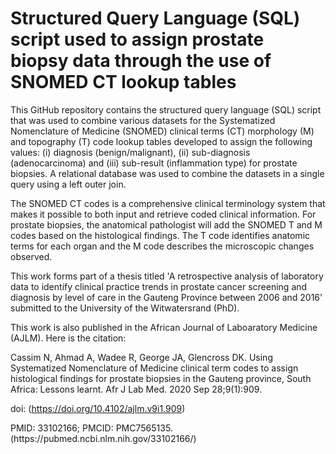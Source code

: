 <h1>Structured Query Language (SQL) script used to assign prostate biopsy data through the use of SNOMED CT lookup tables</h1>

<p>This GitHub repository contains the structured query language (SQL) script that was used to combine various datasets for the Systematized Nomenclature of Medicine (SNOMED) clinical terms (CT) morphology (M) and topography (T) code lookup tables developed to assign the following values: (i) diagnosis (benign/malignant), (ii) sub-diagnosis (adenocarcinoma) and (iii) sub-result (inflammation type) for prostate biopsies. A relational database was used to combine the datasets in a single query using a left outer join.</p>

<p>The SNOMED CT codes is a comprehensive clinical terminology system that makes it possible to both input and retrieve coded clinical information. For prostate biopsies, the anatomical pathologist will add the SNOMED T and M codes based on the histological findings. The T code identifies anatomic terms for each organ and the M code describes the microscopic changes observed.</p> 

<p>This work forms part of a thesis titled 'A retrospective analysis of laboratory data to identify clinical practice trends in prostate cancer screening and diagnosis by level of care in the Gauteng Province between 2006 and 2016' submitted to the University of the Witwatersrand (PhD).</p>

<p>This work is also published in the African Journal of Laboaratory Medicine (AJLM). 
Here is the citation:</p>
Cassim N, Ahmad A, Wadee R, George JA, Glencross DK. Using Systematized Nomenclature of Medicine clinical term codes to assign histological findings for prostate biopsies in the Gauteng province, South Africa: Lessons learnt. Afr J Lab Med. 2020 Sep 28;9(1):909.</p> 

doi: (https://doi.org/10.4102/ajlm.v9i1.909)

<p>PMID: 33102166; PMCID: PMC7565135. (https://pubmed.ncbi.nlm.nih.gov/33102166/)</p>



